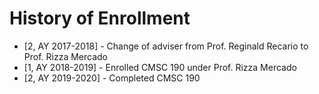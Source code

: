 # History of Enrollment
* [2, AY 2017-2018] - Change of adviser from Prof. Reginald Recario to Prof. Rizza Mercado
* [1, AY 2018-2019] - Enrolled CMSC 190 under Prof. Rizza Mercado
* [2, AY 2019-2020] - Completed CMSC 190
